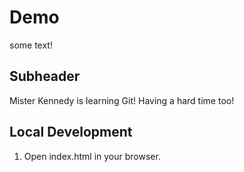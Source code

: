 # Demo

some text!




##  Subheader

Mister Kennedy is learning Git!
Having a hard time too!


## Local Development

1. Open index.html in your browser.